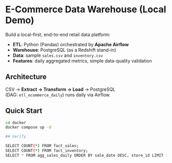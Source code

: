 # E-Commerce Data Warehouse (Local Demo)

Build a local-first, end-to-end retail data platform:

- **ETL**: Python (Pandas) orchestrated by **Apache Airflow**
- **Warehouse**: PostgreSQL (as a Redshift stand-in)
- **Data**: sample `sales.csv` and `inventory.csv`
- **Features**: daily aggregated metrics, simple data-quality validation

## Architecture

CSV → **Extract → Transform → Load** → PostgreSQL  
(DAG: `etl_ecommerce_daily`) runs daily via Airflow.

## Quick Start

```bash
cd docker
docker compose up -d

## Verify

SELECT COUNT(*) FROM fact_sales;
SELECT COUNT(*) FROM fact_inventory;
SELECT * FROM agg_sales_daily ORDER BY sale_date DESC, store_id LIMIT 10;
